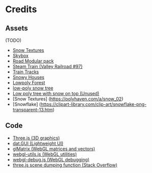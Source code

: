 # Credits

## Assets

(TODO)
- [Snow Textures](https://polyhaven.com/a/snow_02)
- [Skybox](https://www.cleanpng.com/png-space-skybox-texture-mapping-cube-mapping-night-sk-776480/)
- [Road Modular pack](https://sketchfab.com/3d-models/modular-roads-pack-99023ee0b2564395b47b40d22f51f7c2)
- [Steam Train (Valley Railroad #97)](https://sketchfab.com/3d-models/steam-train-valley-railroad-97-8e9ed64a22f044fbbbad9f71ad45f330)
- [Train Tracks](https://sketchfab.com/3d-models/train-track-bbfcc6c769434911ad704ef42eb4d2fb)
- [Snowy Houses](https://poly.pizza/m/8L83PuGYC0Q)
- [Lowpoly Forest](https://sketchfab.com/3d-models/lowpoly-forest-7a249aba33484437b385de17a228a814)
- [low-poly snow tree](https://sketchfab.com/3d-models/low-poly-snow-tree-38ca4cbb92194eebad237b2e063f6b6e)
- [Low poly tree with snow on top (Unused)](https://sketchfab.com/3d-models/low-poly-tree-with-snow-on-top-edcfb63200f6406f8b6ac7b430da745f)
- [Snow Textures] (https://polyhaven.com/a/snow_02)
- [Snowflake] (https://clipart-library.com/clip-art/snowflake-png-transparent-13.htm)

## Code

- [Three.js (3D graphics)](https://github.com/mrdoob/three.js/)
- [dat.GUI (Lightweight UI)](https://github.com/dataarts/dat.gui)
- [glMatrix (WebGL matrices and vectors)](https://github.com/toji/gl-matrix)
- [webgl-utils.js (WebGL utilities)](https://github.com/toji/webgl-utils)
- [webgl-debug.js (WebGL debugging)](https://github.com/KhronosGroup/WebGLDeveloperTools)
- [three.js scene dumping function (Stack Overflow)](https://stackoverflow.com/a/58165372)